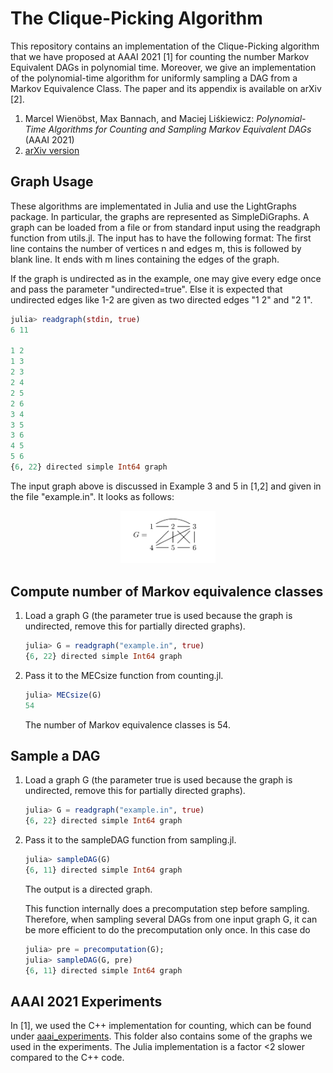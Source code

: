 # The Clique-Picking Algorithm
This repository contains an implementation of the Clique-Picking algorithm that we have proposed at AAAI 2021 [1] for counting the number Markov Equivalent DAGs in polynomial time. Moreover, we give an implementation of the polynomial-time algorithm for uniformly sampling a DAG from a Markov Equivalence Class. The paper and its appendix is available on arXiv [2].

1. Marcel Wienöbst, Max Bannach, and Maciej Liśkiewicz: *Polynomial-Time Algorithms for Counting and Sampling Markov Equivalent DAGs* (AAAI 2021)
2. [arXiv version](https://arxiv.org/abs/2012.09679)

## Graph Usage

These algorithms are implementated in Julia and use the LightGraphs package. In particular, the graphs are represented as SimpleDiGraphs.
    A graph can be loaded from a file or from standard input using the readgraph function from utils.jl. The input has to have the following format: The first line contains the number of vertices n and edges m, this is followed by blank line. It ends with m lines containing the edges of the graph.

If the graph is undirected as in the example, one may give every edge
once and pass the parameter "undirected=true". Else it is expected
that undirected edges like 1-2 are given as two directed edges "1 2" and "2 1".

```julia
julia> readgraph(stdin, true)
6 11

1 2
1 3
2 3
2 4
2 5
2 6
3 4
3 5
3 6
4 5
5 6
{6, 22} directed simple Int64 graph
```

The input graph above is discussed in Example 3 and 5 in [1,2] and given in the file "example.in". It looks as follows:
<p align="center">
  <a><img width="30%" src="https://github.com/mwien/CliquePicking/raw/master/example.png" title="Example"></a>
</p>


## Compute number of Markov equivalence classes

1. Load a graph G (the parameter true is used because the graph is
    undirected, remove this for partially directed graphs).
    ```julia
    julia> G = readgraph("example.in", true)
    {6, 22} directed simple Int64 graph
    ```
2. Pass it to the MECsize function from counting.jl.
    ```julia
    julia> MECsize(G)
    54
    ```
    The number of Markov equivalence classes is 54.

## Sample a DAG

1. Load a graph G (the parameter true is used because the graph is
    undirected, remove this for partially directed graphs).
    ```julia
    julia> G = readgraph("example.in", true)
    {6, 22} directed simple Int64 graph
    ```
2. Pass it to the sampleDAG function from sampling.jl.

    ```julia
    julia> sampleDAG(G)
    {6, 11} directed simple Int64 graph
    ```
    The output is a directed graph.

    This function internally does a precomputation step before sampling. Therefore, when sampling several DAGs from one input graph G, it can be more efficient to do the precomputation only once.  In this case do
    ```julia
    julia> pre = precomputation(G);
    julia> sampleDAG(G, pre)
    {6, 11} directed simple Int64 graph
    ```

## AAAI 2021 Experiments
In [1], we used the C++ implementation for counting, which can be found under [aaai_experiments](/aaai_experiments). This folder also contains some of the graphs we used in the experiments.
   The Julia implementation is a factor <2 slower compared to the C++ code.
